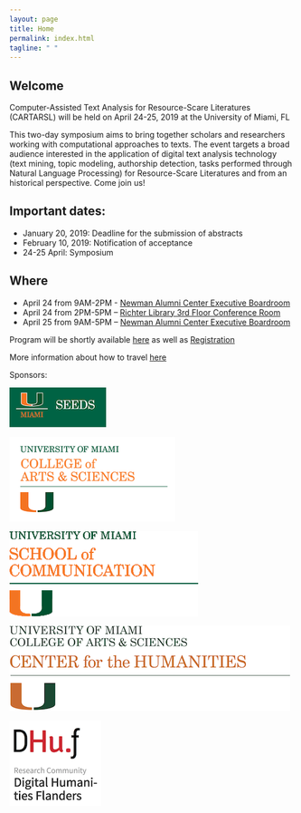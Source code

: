 ```yaml
---
layout: page
title: Home
permalink: index.html
tagline: " "
---
```


## Welcome 

Computer-Assisted Text Analysis for Resource-Scare Literatures (CARTARSL) will be held on 
April 24-25, 2019 at the University of Miami, FL 


This two-day symposium aims to bring together scholars and researchers working with computational approaches to texts. The event targets a broad audience interested in the application of digital text analysis technology (text mining, topic modeling, authorship detection, tasks performed through Natural Language Processing) for Resource-Scare Literatures and from an historical perspective. Come join us! 

## Important dates: 
- January 20, 2019: Deadline for the submission of abstracts 
- February 10, 2019: Notification of acceptance
- 24-25 April: Symposium

## Where 

  - April 24 from 9AM-2PM - [Newman Alumni Center Executive Boardroom](https://www.google.com/maps/place/Newman+Alumni+Center,+6200+San+Amaro+Dr,+Coral+Gables,+FL+33146/@25.7114757,-80.2858883,17z/data=!3m1!4b1!4m5!3m4!1s0x88d9c7f942144105:0x517a3c76081d14d!8m2!3d25.7114757!4d-80.2836996)
  - April 24 from 2PM-5PM – [Richter Library 3rd Floor Conference Room](https://www.google.com/maps/place/University+of+Miami+Richter+Library/@25.721262,-80.27865,15z/data=!4m2!3m1!1s0x0:0x9a1fae2d87d9c44a?ved=2ahUKEwiv9Zfr0qTgAhVSx1kKHUfSAFMQ_BIwCnoECAYQCA)
  - April 25 from 9AM-5PM – [Newman Alumni Center Executive Boardroom](https://www.google.com/maps/place/Newman+Alumni+Center,+6200+San+Amaro+Dr,+Coral+Gables,+FL+33146/@25.7114757,-80.2858883,17z/data=!3m1!4b1!4m5!3m4!1s0x88d9c7f942144105:0x517a3c76081d14d!8m2!3d25.7114757!4d-80.2836996)
                
Program will be shortly available [here](/SymposiumTextAnalysis/program/) as well as [Registration]()

More information about how to travel [here](/SymposiumTextAnalysis/travel/)

Sponsors: 

![SEEDS](img/SEEDS.png) 

![CAS](img/CAS.png) 

![School of Communication](img/Communication.gif)

![CenterHum](img/Center-Hum.png) 

![DHuF](img/dhuf.png) 





 
